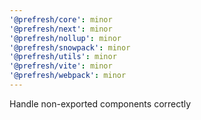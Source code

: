 ```yaml
---
'@prefresh/core': minor
'@prefresh/next': minor
'@prefresh/nollup': minor
'@prefresh/snowpack': minor
'@prefresh/utils': minor
'@prefresh/vite': minor
'@prefresh/webpack': minor
---
```


Handle non-exported components correctly
